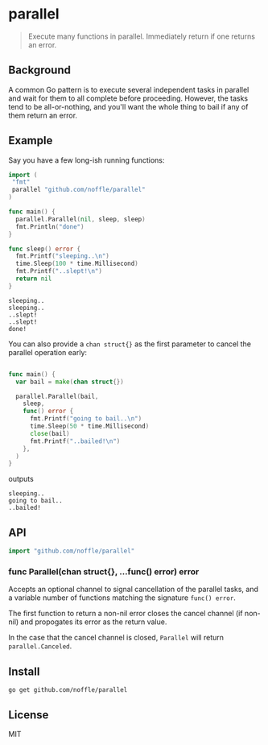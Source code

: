 # parallel

> Execute many functions in parallel. Immediately return if one returns an
> error.

## Background

A common Go pattern is to execute several independent tasks in parallel and wait
for them to all complete before proceeding. However, the tasks tend to be
all-or-nothing, and you'll want the whole thing to bail if any of them return an
error.


## Example

Say you have a few long-ish running functions:

```go
import (
 "fmt"
 parallel "github.com/noffle/parallel"
)

func main() {
  parallel.Parallel(nil, sleep, sleep)
  fmt.Println("done")
}

func sleep() error {
  fmt.Printf("sleeping..\n")
  time.Sleep(100 * time.Millisecond)
  fmt.Printf("..slept!\n")
  return nil
}
```

```
sleeping..
sleeping..
..slept!
..slept!
done!
```

You can also provide a `chan struct{}` as the first parameter to cancel the
parallel operation early:

```go

func main() {
  var bail = make(chan struct{})

  parallel.Parallel(bail,
    sleep,
    func() error {
      fmt.Printf("going to bail..\n")
      time.Sleep(50 * time.Millisecond)
      close(bail)
      fmt.Printf("..bailed!\n")
    },
  )
}
```

outputs

```
sleeping..
going to bail..
..bailed!
```

## API

```go
import "github.com/noffle/parallel"
```

### func Parallel(chan struct{}, ...func() error) error

Accepts an optional channel to signal cancellation of the parallel tasks, and a
variable number of functions matching the signature `func() error`.

The first function to return a non-nil error closes the cancel channel (if
non-nil) and propogates its error as the return value.

In the case that the cancel channel is closed, `Parallel` will return
`parallel.Canceled`.

## Install

```
go get github.com/noffle/parallel
```

## License

MIT
